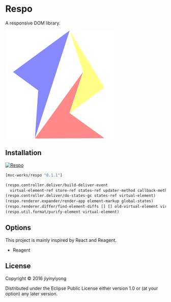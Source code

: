
# Respo

A responsive DOM library.

![](resources/public/images/respo.png)

## Installation

[![Respo](https://img.shields.io/clojars/v/mvc-works/respo.svg)](https://clojars.org/mvc-works/respo)

```clojure
[mvc-works/respo "0.1.1"]
```

```clojure
(respo.controller.deliver/build-deliver-event
  virtual-element-ref store-ref states-ref updater-method callback-method)
(respo.controller.deliver/do-states-gc states-ref virtual-element)
(respo.renderer.expander/render-app element-markup global-states)
(respo.renderer.differ/find-element-diffs [] [] old-virtual-element virtual-element)
(respo.util.format/purify-element virtual-element)
```

## Options

This project is mainly inspired by React and Reagent.

* Reagent

## License

Copyright © 2016 jiyinyiyong

Distributed under the Eclipse Public License either version 1.0 or (at
your option) any later version.
